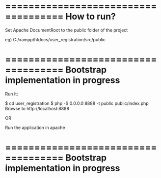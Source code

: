 ====================================
How to run?
====================================

Set Apache DocumentRoot to the public folder of the project

eg) C:/xampp/htdocs/user_registration/src/public


====================================
Bootstrap implementation in progress
====================================
Run it:

$ cd user_registration
$ php -S 0.0.0.0:8888 -t public public/index.php
Browse to http://localhost:8888

OR

Run the application in apache



====================================
Bootstrap implementation in progress
====================================